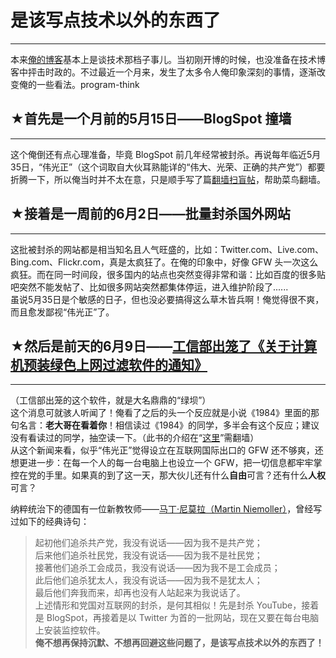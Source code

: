 # 是该写点技术以外的东西了 

-----

 本来[俺的博客](https://program-think.blogspot.com/)基本上是谈技术那档子事儿。当初刚开博的时候，也没准备在技术博客中抨击时政的。不过最近一个月来，发生了太多令人俺印象深刻的事情，逐渐改变俺的一些看法。program-think  
   
   
 ## ★首先是一个月前的5月15日——BlogSpot 撞墙
---------------------------

  
 这个俺倒还有点心理准备，毕竟 BlogSpot 前几年经常被封杀。再说每年临近5月35日，“伟光正”（这个词取自大伙耳熟能详的“伟大、光荣、正确的共产党”）都要折腾一下，所以俺当时并不太在意，只是顺手写了篇[翻墙扫盲帖](https://program-think.blogspot.com/2009/05/how-to-break-through-gfw.html)，帮助菜鸟翻墙。  
   
   
 ## ★接着是一周前的6月2日——批量封杀国外网站
----------------------

  
 这批被封杀的网站都是相当知名且人气旺盛的，比如：Twitter.com、Live.com、Bing.com、Flickr.com，真是太疯狂了。在俺的印象中，好像 GFW 头一次这么疯狂。而在同一时间段，很多国内的站点也突然变得非常和谐：比如百度的很多贴吧突然不能发帖了、比如很多网站突然都集体停运，进入维护阶段了......  
 虽说5月35日是个敏感的日子，但也没必要搞得这么草木皆兵啊！俺觉得很不爽，而且愈发鄙视“伟光正”了。  
   
   
 ## ★然后是前天的6月9日——[工信部出笼了《关于计算机预装绿色上网过滤软件的通知》](http://tech.sina.com.cn/it/2009-06-09/11573162481.shtml)
--------------------------------------------------------------------------------------------------

  
 （工信部出笼的这个软件，就是大名鼎鼎的“绿坝”）  
 这个消息可就骇人听闻了！俺看了之后的头一个反应就是小说《1984》里面的那句名言：**老大哥在看着你**！相信读过《1984》的同学，多半会有这个反应；建议没有看读过的同学，抽空读一下。（此书的介绍在“[这里](https://program-think.blogspot.com/2009/06/book-review-1984.html)”需翻墙）  
 从这个新闻来看，似乎“伟光正”觉得设立在互联网国际出口的 GFW 还不够爽，还想更进一步：在每一个人的每一台电脑上也设立一个 GFW，把一切信息都牢牢掌控在党的手里。如果真的到了这一天，那大伙儿还有什么**自由**可言？还有什么**人权**可言？  
   
 纳粹统治下的德国有一位新教牧师——[马丁·尼莫拉（Martin Niemoller）](https://zh.wikipedia.org/wiki/%E9%A6%AC%E4%B8%81%C2%B7%E5%B0%BC%E8%8E%AB%E6%8B%89)，曾经写过如下的经典诗句：  
 
> 起初他们追杀共产党，我没有说话——因为我不是共产党；  
>  后来他们追杀社民党，我没有说话——因为我不是社民党；  
>  接著他们追杀工会成员，我没有说话——因为我不是工会成员；  
>  此后他们追杀犹太人，我没有说话——因为我不是犹太人；  
>  最后他们奔我而来，却再也没有人站起来为我说话了。  
 上述情形和党国对互联网的封杀，是何其相似！先是封杀 YouTube，接着是 BlogSpot，再接着是以 Twitter 为首的一批网站，现在又要在每台电脑上安装监控软件。  
 **俺不想再保持沉默、不想再回避这些问题了，是该写点技术以外的东西了！** 